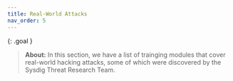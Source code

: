 ```yaml
---
title: Real-World Attacks
nav_order: 5
---
```


{: .goal }
> **About:** In this section, we have a list of trainging modules that cover real-world hacking attacks, some of which were discovered by the Sysdig Threat Research Team.